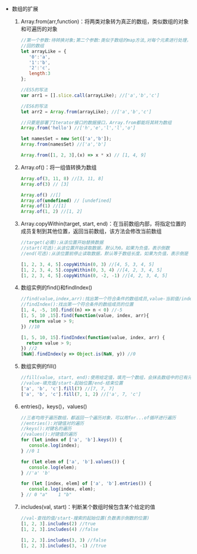 - 数组的扩展

  1. Array.from(arr,function)：将两类对象转为真正的数组，类似数组的对象和可遍历的对象

     ```javascript
     //第一个参数:待转换对象;第二个参数:类似于数组的map方法,对每个元素进行处理，将处理后的值放入返
     //回的数组
     let arrayLike = {
       	'0':'a',
       	'1':'b',
       	'2':'c',
       	length:3
     };

     //ES5的写法
     var arr1 = [].slice.call(arrayLike); //['a','b','c']

     //ES6的写法
     let arr2 = Array.from(arrayLike); //['a','b','c']

     //只要是部署了Iterator接口的数据接口，Array.from都能将其转为数组
     Array.from('hello') //['h','e','l','l','o']

     let namesSet = new Set(['a','b']);
     Array.from(namesSet) //['a','b']

     Array.from([1, 2, 3],(x) => x * x) // [1, 4, 9]
     ```

  2. Array.of()：将一组值转换为数组

     ```javascript
     Array.of(3, 11, 8) //[3, 11, 8]
     Array.of(3) // [3]

     Array.of() //[]
     Array.of(undefined) // [undefined]
     Array.of(1) //[1]
     Array.of(1, 2) //[1, 2]
     ```

  3. Array.copyWithin(target, start, end)：在当前数组内部，将指定位置的成员复制到其他位置，返回当前数组，该方法会修改当前数组

     ```javascript
     //target(必需):从该位置开始替换数据
     //start(可选):从该位置开始读取数据，默认为0。如果为负值，表示倒数
     //end(可选):从该位置前停止读取数据，默认等于数组长度。如果为负值，表示倒是

     [1, 2, 3, 4, 5].copyWithin(0, 3) //[4, 5, 3, 4, 5]
     [1, 2, 3, 4, 5].copyWithin(0, 3, 4) //[4, 2, 3, 4, 5]
     [1, 2, 3, 4, 5].copyWithin(0, -2, -1) //[4, 2, 3, 4, 5]
     ```

  4. 数组实例的find()和findIndex()

     ```javascript
     //find(value,index,arr):找出第一个符合条件的数组成员,value-当前值/index-当前位置/arr-原数组
     //findIndex():找出第一个符合条件的数组成员的位置
     [1, 4, -5, 10].find((n) => n < 0) //-5
     [1, 5, 10 ,15].find(function(value, index, arr){
       	return value > 9;
     }) //10

     [1, 5, 10, 15].findIndex(function(value, index, arr) {
       return value > 9;
     }) //2
     [NaN].findIndex(y => Object.is(NaN, y)) //0
     ```

  5. 数组实例的fill()

     ```javascript
     //fill(value, start, end):使用给定值，填充一个数组，会抹去数组中的已有元素
     //value-填充值/start-起始位置/end-结束位置
     ['a', 'b', 'c'].fill(7) //[7, 7, 7]
     ['a', 'b', 'c'].fill(7, 1, 2) //['a', 7, 'c']
     ```

  6. entries()，keys()，values()

     ```javascript
     //三者均用于遍历数组，都返回一个遍历对象，可以用for...of循环进行遍历
     //entries():对键值对的遍历
     //keys():对键名的遍历
     //values():对键值的遍历
     for (let index of ['a', 'b'].keys()) {
       	console.log(index);
     } //0 1

     for (let elem of ['a', 'b'].values()) {
       	console.log(elem);
     } //'a' 'b'

     for (let [index, elem] of ['a', 'b'].entries()) {
       	console.log(index, elem);
     } // 0 "a"    1 "b"
     ```

  7. includes(val, start)：判断某个数组时候包含某个给定的值

     ```javascript
     //val-查找的值/start-搜索的起始位置(负数表示倒数的位置)
     [1, 2, 3].includes(2) //true
     [1, 2, 3].includes(4) //false

     [1, 2, 3].includes(3, 3) //false
     [1, 2, 3].includes(3, -1) //true
     ```

  ​